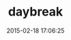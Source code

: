 ---
layout: post
title:  "daybreak"
repo:   "propublica/daybreak"
date:   2015-02-18 17:06:25
gemurl: http://propublica.github.com/daybreak/
---